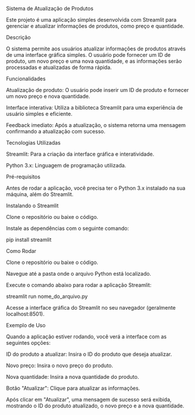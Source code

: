 Sistema de Atualização de Produtos

Este projeto é uma aplicação simples desenvolvida com Streamlit para gerenciar e atualizar informações de produtos, como preço e quantidade.

Descrição

O sistema permite aos usuários atualizar informações de produtos através de uma interface gráfica simples. O usuário pode fornecer um ID de produto, um novo preço e uma nova quantidade, e as informações serão processadas e atualizadas de forma rápida.

Funcionalidades

Atualização de produto: O usuário pode inserir um ID de produto e fornecer um novo preço e nova quantidade.

Interface interativa: Utiliza a biblioteca Streamlit para uma experiência de usuário simples e eficiente.

Feedback imediato: Após a atualização, o sistema retorna uma mensagem confirmando a atualização com sucesso.

Tecnologias Utilizadas

Streamlit: Para a criação da interface gráfica e interatividade.

Python 3.x: Linguagem de programação utilizada.

Pré-requisitos

Antes de rodar a aplicação, você precisa ter o Python 3.x instalado na sua máquina, além do Streamlit.

Instalando o Streamlit

Clone o repositório ou baixe o código.

Instale as dependências com o seguinte comando:

pip install streamlit

Como Rodar

Clone o repositório ou baixe o código.

Navegue até a pasta onde o arquivo Python está localizado.

Execute o comando abaixo para rodar a aplicação Streamlit:

streamlit run nome_do_arquivo.py


Acesse a interface gráfica do Streamlit no seu navegador (geralmente localhost:8501).

Exemplo de Uso

Quando a aplicação estiver rodando, você verá a interface com as seguintes opções:

ID do produto a atualizar: Insira o ID do produto que deseja atualizar.

Novo preço: Insira o novo preço do produto.

Nova quantidade: Insira a nova quantidade do produto.

Botão "Atualizar": Clique para atualizar as informações.

Após clicar em "Atualizar", uma mensagem de sucesso será exibida, mostrando o ID do produto atualizado, o novo preço e a nova quantidade.

